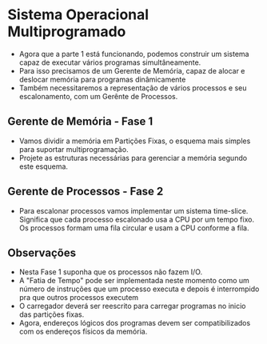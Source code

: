 # Sistema Operacional Multiprogramado

* Agora que a parte 1 está funcionando, podemos construir um sistema capaz de executar vários programas simultâneamente.
* Para isso precisamos de um Gerente de Memória, capaz de alocar e deslocar memória para programas dinâmicamente
* Também necessitaremos a representação de vários processos e seu escalonamento, com um Gerênte de Processos.

## Gerente de Memória - Fase 1

* Vamos dividir a memória em Partições Fixas, o esquema mais simples para suportar multiprogramação.
* Projete as estruturas necessárias para gerenciar a memória segundo este esquema.

## Gerente de Processos - Fase 2

* Para escalonar processos vamos implementar um sistema time-slice. Significa que cada processo escalonado usa a CPU por um tempo fixo. Os processos formam uma fila circular e usam a CPU conforme a fila.

## Observações

* Nesta Fase 1 suponha que os processos não fazem I/O.
* A "Fatia de Tempo" pode ser implementada neste momento como um número de instruções que um processo executa e depois é interrompido pra que outros processos executem
* O carregador deverá ser reescrito para carregar programas no inicio das partições fixas.
* Agora, endereços lógicos dos programas devem ser compatibilizados com os endereços físicos da memória.